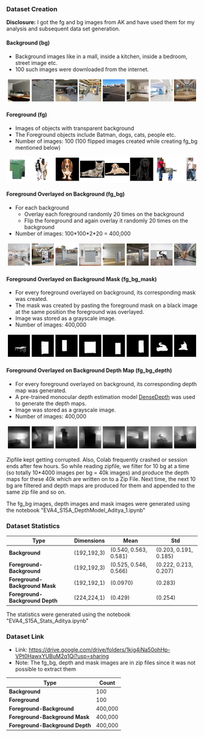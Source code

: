 ### Dataset Creation

**Disclosure:** I got the fg and bg images from AK and have used them for my analysis and subsequent data set generation. 

#### Background (bg)
 - Background images like in a mall, inside a kitchen, inside a bedroom, street image etc.
 - 100 such images were downloaded from the internet.

<img src="DenseDepth-master/Images/bg.png">

#### Foreground (fg)
 - Images of objects with transparent background
 - The Foreground objects include Batman, dogs, cats, people etc.
 - Number of images: 100 (100 flipped images created while creating fg_bg mentioned below)

<img src="DenseDepth-master/Images/fg.png">

#### Foreground Overlayed on Background (fg_bg)
 - For each background
	 - Overlay each foreground randomly 20 times on the background
	 - Flip the foreground and again overlay it randomly 20 times on the background
 - Number of images: 100\*100\*2\*20 = 400,000

<img src="DenseDepth-master/Images/fg_bg.png">

#### Foreground Overlayed on Background Mask (fg_bg_mask)
 - For every foreground overlayed on background, its corresponding mask was created.
 - The mask was created by pasting the foreground mask on a black image at the same position the foreground was overlayed.
 -  Image was stored as a grayscale image.
 - Number of images: 400,000

<img src="DenseDepth-master/Images/mask.png">

#### Foreground Overlayed on Background Depth Map (fg_bg_depth)
 - For every foreground overlayed on background, its corresponding depth map was generated.
 - A pre-trained monocular depth estimation model [DenseDepth](https://github.com/ialhashim/DenseDepth/blob/master/DenseDepth.ipynb) was used to generate the depth maps.
 - Image was stored as a grayscale image.
 - Number of images: 400,000

<img src="DenseDepth-master/Images/depth.png">

Zipfile kept getting corrupted. Also, Colab frequently crashed or session ends after few hours. So while reading zipfile, we filter for 10 bg at a time (so totally 10*4000 images per bg = 40k images) and produce the depth maps for these 40k which are written on to a Zip File. Next time, the next 10 bg are filtered and depth maps are produced for them and appended to the same zip file and so on.

The fg_bg images, depth images and mask images were generated using the notebook "EVA4_S15A_DepthModel_Aditya_1.ipynb"

### Dataset Statistics

| Type | Dimensions | Mean | Std |
|---|---|---|---|
| **Background** | (192,192,3) | (0.540, 0.563, 0.581) | (0.203, 0.191, 0.185) |
| **Foreground-Background** | (192,192,3) | (0.525, 0.546, 0.566) | (0.222, 0.213, 0.207) |
| **Foreground-Background Mask** | (192,192,1) | (0.0970) | (0.283) |
| **Foreground-Background Depth** | (224,224,1) | (0.429) | (0.254) |

The statistics were generated using the notebook "EVA4_S15A_Stats_Aditya.ipynb"

### Dataset Link

 - Link: https://drive.google.com/drive/folders/1kig4iNa50ohHp-VPt0HawxYUBuM2q1Qj?usp=sharing
 - Note: The fg_bg, depth and mask images are in zip files since it was not possible to extract them


| Type | Count |
|---|---|
| **Background** | 100 |
| **Foreground** | 100 |
| **Foreground-Background** | 400,000 |
| **Foreground-Background Mask** | 400,000 |
| **Foreground-Background Depth** | 400,000 |
